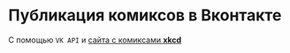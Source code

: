 # Публикация комиксов в Вконтакте 

С помощью ```VK API``` и  <a href='https://xkcd.com/'>сайта с комиксами <strong>xkcd</strong></a>
